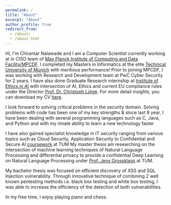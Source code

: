 ```yaml
---
permalink: /
title: "About"
excerpt: "About"
author_profile: true
redirect_from: 
  - /about/
  - /about.html
---
```

Hi, I'm Chirantar Nalawade and I am a Computer Scientist currently working at in CISO team of [Max Planck Institute of Computing and Data Facility/MPCDF](https://www.mpcdf.mpg.de). I completed my Masters in Informatics at the elite [Technical University of Munich](https://www.in.tum.de/en/research) with meritious performance! Prior to joining MPCDF, I was working with Research and Development team at PwC Cyber Security for 2 years. I have also done Graduate Research internship at [Institute of Ethics in AI](https://ieai.mcts.tum.de/) with intersection of AI, Ethics and current EU compliance rules under the Director [Prof. Dr. Christoph Lütge](https://ieai.mcts.tum.de/about-ieai/people/prof-christoph-luetge/). For more detail insights, you can download my CV [here](https://ieai.mcts.tum.de/about-ieai/people/prof-christoph-luetge/).

I look forward to solving critical problems in the security domain. Solving problems with code has been one of my key strengths & since last 8 year, I have been dealing with several programming languages such as C, Java, and Python and with my innate ability to learn a new technology faster
 
I have also gained specialist knowledge in IT security ranging from various topics such as Cloud Security, Application Security to Confidential and Secure AI  [coursework](https://www.in.tum.de/en/current-students/masters-programs/informatics/elective-modules/fpo-2007-and-fpsos-since-2012/) at TUM 
My master thesis am researching on the intersection of machine learning techniques of Natural Language Processing and differential privacy to provide a confidential Deep Learning on Natural Language Processing under [Prof. Jens Grossklags](https://www.in.tum.de/cybertrust/home/) at TUM.
 
My bachelor thesis was focused on efficient discovery of XSS and SQL Injection vulnerability. Through innovative technique of combining 2 well known pentesting methods i.e. black box testing and white box testing, I was able to increase the efficiency of the detection of both vulnerabilities.

In my free time, I enjoy playing piano and chess.

